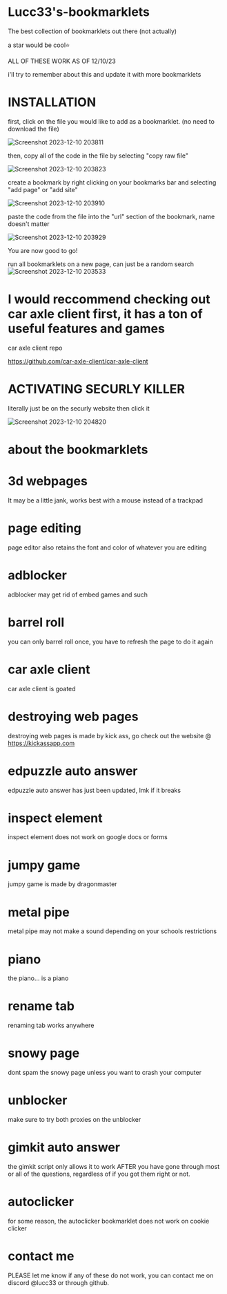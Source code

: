 # Lucc33's-bookmarklets
The best collection of bookmarklets out there (not actually)

a star would be cool⭐

ALL OF THESE WORK AS OF 12/10/23

i'll try to remember about this and update it with more bookmarklets

# INSTALLATION

first, click on the file you would like to add as a bookmarklet. (no need to download the file)

![Screenshot 2023-12-10 203811](https://github.com/Lucc24/Lucc33s-bookmarklets/assets/148596091/969e5458-1518-4a61-996a-c7f43567e0fd)

then, copy all of the code in the file by selecting "copy raw file"

![Screenshot 2023-12-10 203823](https://github.com/Lucc24/Lucc33s-bookmarklets/assets/148596091/140a248f-883d-4a1e-bdfd-933709998864)

create a bookmark by right clicking on your bookmarks bar and selecting "add page" or "add site"

![Screenshot 2023-12-10 203910](https://github.com/Lucc24/Lucc33s-bookmarklets/assets/148596091/488d9670-9565-4816-b2e2-bb8fc7dff12b)

paste the code from the file into the "url" section of the bookmark, name doesn't matter

![Screenshot 2023-12-10 203929](https://github.com/Lucc24/Lucc33s-bookmarklets/assets/148596091/06da1de5-c2cd-49d8-a02d-096565ce2f81)

You are now good to go!

run all bookmarklets on a new page, can just be a random search
![Screenshot 2023-12-10 203533](https://github.com/Lucc24/Lucc33s-bookmarklets/assets/148596091/0e6b4fec-12db-4fa6-91d3-10871564b603)

# I would reccommend checking out car axle client first, it has a ton of useful features and games

car axle client repo

https://github.com/car-axle-client/car-axle-client


# ACTIVATING SECURLY KILLER

literally just be on the securly website then click it

![Screenshot 2023-12-10 204820](https://github.com/Lucc24/Lucc33s-bookmarklets/assets/148596091/3eb1cb32-6da5-4c7e-ab68-b56ca18da449)
# about the bookmarklets
# 3d webpages

 It may be a little jank, works best with a mouse instead of a trackpad

 # page editing

page editor also retains the font and color of whatever you are editing

# adblocker

adblocker may get rid of embed games and such

# barrel roll

you can only barrel roll once, you have to refresh the page to do it again

# car axle client

car axle client is goated

# destroying web pages

destroying web pages is made by kick ass, go check out the website @
https://kickassapp.com

# edpuzzle auto answer

edpuzzle auto answer has just been updated, lmk if it breaks

# inspect element

inspect element does not work on google docs or forms

# jumpy game

jumpy game is made by dragonmaster

# metal pipe

metal pipe may not make a sound depending on your schools restrictions

# piano

the piano... is a piano

# rename tab

renaming tab works anywhere

# snowy page

dont spam the snowy page unless you want to crash your computer

# unblocker

make sure to try both proxies on the unblocker

# gimkit auto answer

the gimkit script only allows it to work AFTER you have gone through most or all of the questions, regardless of if you got them right or not.

# autoclicker

for some reason, the autoclicker bookmarklet does not work on cookie clicker
# contact me
PLEASE let me know if any of these do not work, you can contact me on discord @lucc33 or through github.
